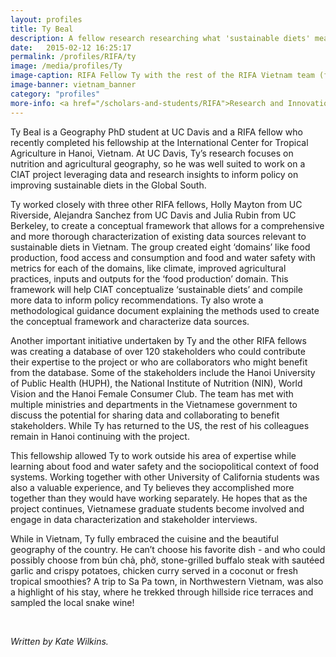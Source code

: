 ```yaml
---
layout: profiles
title: Ty Beal
description: A fellow research researching what 'sustainable diets' means for the Global South
date:   2015-02-12 16:25:17
permalink: /profiles/RIFA/ty
image: /media/profiles/Ty
image-caption: RIFA Fellow Ty with the rest of the RIFA Vietnam team (from left) Alejandra, Julia and Holly.
image-banner: vietnam_banner
category: "profiles"
more-info: <a href="/scholars-and-students/RIFA">Research and Innovation Fellowship for Agriculture (RIFA)</a><br><a href="http://iad.ucdavis.edu/">International Agricultural Development Graduate Group</a>
---
```


Ty Beal is a Geography PhD student at UC Davis and a RIFA fellow who recently completed his fellowship at the International Center for Tropical Agriculture in Hanoi, Vietnam. At UC Davis, Ty’s research focuses on nutrition and agricultural geography, so he was well suited to work on a CIAT project leveraging data and research insights to inform policy on improving sustainable diets in the Global South. <br> 

Ty worked closely with three other RIFA fellows, Holly Mayton from UC Riverside, Alejandra Sanchez from UC Davis and Julia Rubin from UC Berkeley, to create a conceptual framework that allows for a comprehensive and more thorough characterization of existing data sources relevant to sustainable diets in Vietnam. The group created eight ‘domains’ like food production, food access and consumption and food and water safety with metrics for each of the domains, like climate, improved agricultural practices, inputs and outputs for the ‘food production’ domain. This framework will help CIAT conceptualize ‘sustainable diets’ and compile more data to inform policy recommendations. Ty also wrote a methodological guidance document explaining the methods used to create the conceptual framework and characterize data sources. <br>

Another important initiative undertaken by Ty and the other RIFA fellows was creating a database of over 120 stakeholders who could contribute their expertise to the project or who are collaborators who might benefit from the database. Some of the stakeholders include the Hanoi University of Public Health (HUPH), the National Institute of Nutrition (NIN), World Vision and the Hanoi Female Consumer Club. The team has met with multiple ministries and departments in the Vietnamese government to discuss the potential for sharing data and collaborating to benefit stakeholders. While Ty has returned to the US, the rest of his colleagues remain in Hanoi continuing with the project. <br>

This fellowship allowed Ty to work outside his area of expertise while learning about food and water safety and the sociopolitical context of food systems. Working together with other University of California students was also a valuable experience, and Ty believes they accomplished more together than they would have working separately. He hopes that as the project continues, Vietnamese graduate students become involved and engage in data characterization and stakeholder interviews. <br>
	
While in Vietnam, Ty fully embraced the cuisine and the beautiful geography of the country. He can’t choose his favorite dish - and who could possibly choose from bún chả, phở, stone-grilled buffalo steak with sautéed garlic and crispy potatoes, chicken curry served in a coconut or fresh tropical smoothies? A trip to Sa Pa town, in Northwestern Vietnam, was also a highlight of his stay, where he trekked through hillside rice terraces and sampled the local snake wine! <br>


<br>

<p><i>Written by Kate Wilkins.</i></p>
